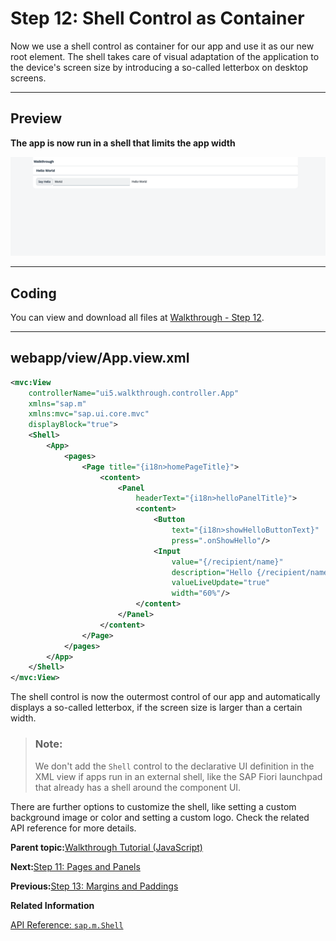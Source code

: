 <!-- loio4df1d914e52d4b1aa0805eb01522537e -->

# Step 12: Shell Control as Container

Now we use a shell control as container for our app and use it as our new root element. The shell takes care of visual adaptation of the application to the device's screen size by introducing a so-called letterbox on desktop screens.

***

## Preview

  
  
**The app is now run in a shell that limits the app width**

![The graphic has an explanatory text.](images/loioa1f1b53df7bb4f74958cdf56904c4af4_LowRes.png "The app is now run in a shell that limits the app width")

***

<a name="loio4df1d914e52d4b1aa0805eb01522537e__section_qsr_xp2_syb"/>

## Coding

You can view and download all files at [Walkthrough - Step 12](https://ui5.sap.com/#/entity/sap.m.tutorial.walkthrough/sample/sap.m.tutorial.walkthrough.12).

***

<a name="loio4df1d914e52d4b1aa0805eb01522537e__section_rsr_xp2_syb"/>

## webapp/view/App.view.xml

```xml
<mvc:View
	controllerName="ui5.walkthrough.controller.App"
	xmlns="sap.m"
	xmlns:mvc="sap.ui.core.mvc"
	displayBlock="true">
	<Shell>
		<App>
			<pages>
				<Page title="{i18n>homePageTitle}">
					<content>
						<Panel
							headerText="{i18n>helloPanelTitle}">
							<content>
								<Button
									text="{i18n>showHelloButtonText}"
									press=".onShowHello"/>
								<Input
									value="{/recipient/name}"
									description="Hello {/recipient/name}"
									valueLiveUpdate="true"
									width="60%"/>
							</content>
						</Panel>
					</content>
				</Page>
			</pages>
		</App>
	</Shell>
</mvc:View>
```

The shell control is now the outermost control of our app and automatically displays a so-called letterbox, if the screen size is larger than a certain width.

> ### Note:  
> We don't add the `Shell` control to the declarative UI definition in the XML view if apps run in an external shell, like the SAP Fiori launchpad that already has a shell around the component UI.

There are further options to customize the shell, like setting a custom background image or color and setting a custom logo. Check the related API reference for more details.

**Parent topic:**[Walkthrough Tutorial \(JavaScript\)](walkthrough-tutorial-javascript-3da5f4b.md "In this tutorial we will introduce you to all major development paradigms of OpenUI5.")

**Next:**[Step 11: Pages and Panels](step-11-pages-and-panels-3b9d9f8.md "After all the work on the app structure it's time to improve the look of our app. We will use two controls from the sap.m library to add a bit more &quot;bling&quot; to our UI. You will also learn about control aggregations in this step.")

**Previous:**[Step 13: Margins and Paddings](step-13-margins-and-paddings-17b87fb.md "Our app content is still glued to the corners of the letterbox. To fine-tune our layout, we can add margins and paddings to the controls that we added in the previous step.")

**Related Information**  


[API Reference: `sap.m.Shell`](https://ui5.sap.com/#/api/sap.m.Shell)

